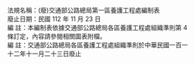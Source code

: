 法規名稱：(廢)交通部公路總局第一區養護工程處編制表  
廢止日期：民國 112 年 11 月 23 日  
編 註：本編制表依據交通部公路總局各區養護工程處組織準則第 4  
條訂定，內容請參閱相關圖表附檔。  
編 註：交通部公路總局各區養護工程處組織準則於中華民國一百一  
十二年十一月二十三日廢止  


